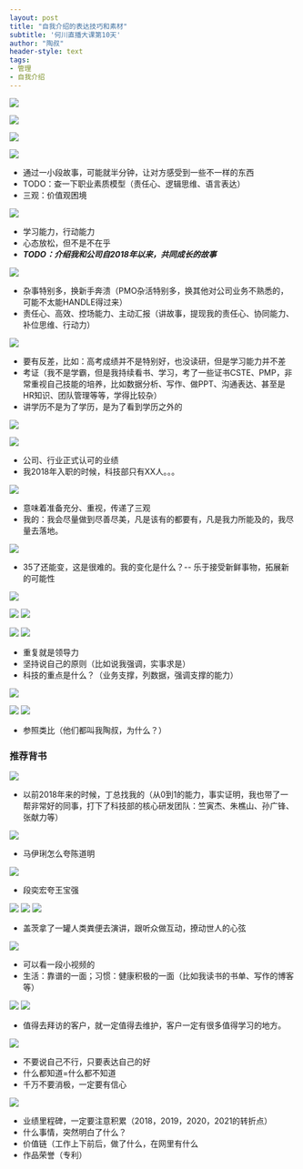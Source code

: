 ```yaml
---
layout: post
title: "自我介绍的表达技巧和素材"
subtitle: '何川直播大课第10天'
author: "陶叔"
header-style: text
tags:
- 管理
- 自我介绍
---
```

![](https://tjj006-1302037511.cos.ap-shanghai.myqcloud.com/2021/12/01/16383696249607.jpg)

![](https://tjj006-1302037511.cos.ap-shanghai.myqcloud.com/2021/12/01/16383696995826.jpg)

![](https://tjj006-1302037511.cos.ap-shanghai.myqcloud.com/2021/12/01/16383697398289.jpg)

![](https://tjj006-1302037511.cos.ap-shanghai.myqcloud.com/2021/12/01/16383698363054.jpg)
- 通过一小段故事，可能就半分钟，让对方感受到一些不一样的东西
- TODO：查一下职业素质模型（责任心、逻辑思维、语言表达）
- 三观：价值观困境

![](https://tjj006-1302037511.cos.ap-shanghai.myqcloud.com/2021/12/01/16383699828929.jpg)
- 学习能力，行动能力
- 心态放松，但不是不在乎
- ***TODO：介绍我和公司自2018年以来，共同成长的故事***

![](https://tjj006-1302037511.cos.ap-shanghai.myqcloud.com/2021/12/01/16383701663675.jpg)
- 杂事特别多，换新手奔溃（PMO杂活特别多，换其他对公司业务不熟悉的，可能不太能HANDLE得过来）
- 责任心、高效、控场能力、主动汇报（讲故事，提现我的责任心、协同能力、补位思维、行动力）

![](https://tjj006-1302037511.cos.ap-shanghai.myqcloud.com/2021/12/01/16383702581398.jpg)
- 要有反差，比如：高考成绩并不是特别好，也没读研，但是学习能力并不差
- 考证（我不是学霸，但是我持续看书、学习，考了一些证书CSTE、PMP，非常重视自己技能的培养，比如数据分析、写作、做PPT、沟通表达、甚至是HR知识、团队管理等等，学得比较杂）
- 讲学历不是为了学历，是为了看到学历之外的

![](https://tjj006-1302037511.cos.ap-shanghai.myqcloud.com/2021/12/01/16383704187165.jpg)

![](https://tjj006-1302037511.cos.ap-shanghai.myqcloud.com/2021/12/01/16383705202532.jpg)
- 公司、行业正式认可的业绩
- 我2018年入职的时候，科技部只有XX人。。。

![](https://tjj006-1302037511.cos.ap-shanghai.myqcloud.com/2021/12/01/16383706197441.jpg)
- 意味着准备充分、重视，传递了三观
- 我的：我会尽量做到尽善尽美，凡是该有的都要有，凡是我力所能及的，我尽量去落地。

![](https://tjj006-1302037511.cos.ap-shanghai.myqcloud.com/2021/12/01/16383706899169.jpg)
- 35了还能变，这是很难的。我的变化是什么？-- 乐于接受新鲜事物，拓展新的可能性

![](https://tjj006-1302037511.cos.ap-shanghai.myqcloud.com/2021/12/01/16383709895392.jpg)

![](https://tjj006-1302037511.cos.ap-shanghai.myqcloud.com/2021/12/01/16383710672412.jpg)
![](https://tjj006-1302037511.cos.ap-shanghai.myqcloud.com/2021/12/01/16383711498776.jpg)

![](https://tjj006-1302037511.cos.ap-shanghai.myqcloud.com/2021/12/01/16383713190261.jpg)
![](https://tjj006-1302037511.cos.ap-shanghai.myqcloud.com/2021/12/01/16383714361135.jpg)
- 重复就是领导力
- 坚持说自己的原则（比如说我强调，实事求是）
- 科技的重点是什么？（业务支撑，列数据，强调支撑的能力）

![](https://tjj006-1302037511.cos.ap-shanghai.myqcloud.com/2021/12/01/16383715446276.jpg)

![](https://tjj006-1302037511.cos.ap-shanghai.myqcloud.com/2021/12/01/16383716493084.jpg)
![](https://tjj006-1302037511.cos.ap-shanghai.myqcloud.com/2021/12/01/16383717079446.jpg)
- 参照类比（他们都叫我陶叔，为什么？）

### 推荐背书
![](https://tjj006-1302037511.cos.ap-shanghai.myqcloud.com/2021/12/01/16383717580345.jpg)
- 以前2018年来的时候，丁总找我的（从0到1的能力，事实证明，我也带了一帮非常好的同事，打下了科技部的核心研发团队：竺寅杰、朱樵山、孙广锋、张献力等）

![](https://tjj006-1302037511.cos.ap-shanghai.myqcloud.com/2021/12/01/16383719438194.jpg)
- 马伊琍怎么夸陈道明

![](https://tjj006-1302037511.cos.ap-shanghai.myqcloud.com/2021/12/01/16383719564644.jpg)
- 段奕宏夸王宝强

![](https://tjj006-1302037511.cos.ap-shanghai.myqcloud.com/2021/12/01/16383720173492.jpg)
![](https://tjj006-1302037511.cos.ap-shanghai.myqcloud.com/2021/12/01/16383722572530.jpg)
![](https://tjj006-1302037511.cos.ap-shanghai.myqcloud.com/2021/12/01/16383722821965.jpg)
- 盖茨拿了一罐人类粪便去演讲，跟听众做互动，撩动世人的心弦

![](https://tjj006-1302037511.cos.ap-shanghai.myqcloud.com/2021/12/01/16383723387582.jpg)
- 可以看一段小视频的
- 生活：靠谱的一面；习惯：健康积极的一面（比如我读书的书单、写作的博客等）

![](https://tjj006-1302037511.cos.ap-shanghai.myqcloud.com/2021/12/01/16383725065508.jpg)
![](https://tjj006-1302037511.cos.ap-shanghai.myqcloud.com/2021/12/01/16383725407667.jpg)
- 值得去拜访的客户，就一定值得去维护，客户一定有很多值得学习的地方。

![](https://tjj006-1302037511.cos.ap-shanghai.myqcloud.com/2021/12/01/16383728391250.jpg)
- 不要说自己不行，只要表达自己的好
- 什么都知道=什么都不知道
- 千万不要消极，一定要有信心

![](https://tjj006-1302037511.cos.ap-shanghai.myqcloud.com/2021/12/01/16383730053501.jpg)
- 业绩里程碑，一定要注意积累（2018，2019，2020，2021的转折点）
- 什么事情，突然明白了什么？
- 价值链（工作上下前后，做了什么，在网里有什么
- 作品荣誉（专利）